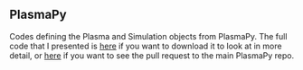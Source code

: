 ## PlasmaPy

Codes defining the Plasma and Simulation objects from PlasmaPy. The full code that I presented is [here](https://github.com/SolarDrew/PlasmaPy/tree/simulation) if you want to download it to look at in more detail, or [here](https://github.com/PlasmaPy/PlasmaPy/pull/33) if you want to see the pull request to the main PlasmaPy repo.
